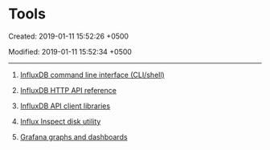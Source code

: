 # Tools

Created: 2019-01-11 15:52:26 +0500

Modified: 2019-01-11 15:52:34 +0500

---

1.  [InfluxDB command line interface (CLI/shell)](https://docs.influxdata.com/influxdb/v1.7/tools/shell/)

2.  [InfluxDB HTTP API reference](https://docs.influxdata.com/influxdb/v1.7/tools/api/)

3.  [InfluxDB API client libraries](https://docs.influxdata.com/influxdb/v1.7/tools/api_client_libraries/)

4.  [Influx Inspect disk utility](https://docs.influxdata.com/influxdb/v1.7/tools/influx_inspect/)

5.  [Grafana graphs and dashboards](http://docs.grafana.org/datasources/influxdb/)
